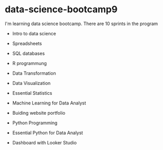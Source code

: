 # data-science-bootcamp9

I'm learning data science bootcamp. There are 10 sprints in the program

- Intro to data science
- Spreadsheets
- SQL databases
- R programmung
- Data Transformation
- Data Visualization

- Essential Statistics
- Machine Learning for Data Analyst
- Buiding website portfolio
- Python Programming
- Essential Python for Data Analyst
- Dashboard with Looker Studio
